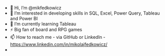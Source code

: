 - 👋 Hi, I’m @mikfedkowicz
- 👀 I’m interested in developing skills in SQL, Excel, Power Query, Tableau and Power BI
- 🌱 I’m currently learning Tableau
- ⚡ Big fan of board and RPG games
- 📫 How to reach me - via GitHub or LinkedIn - https://www.linkedin.com/in/mikolajfedkowicz/
- 

<!---
mikfedkowicz/mikfedkowicz is a ✨ special ✨ repository because its `README.md` (this file) appears on your GitHub profile.
You can click the Preview link to take a look at your changes.
--->
